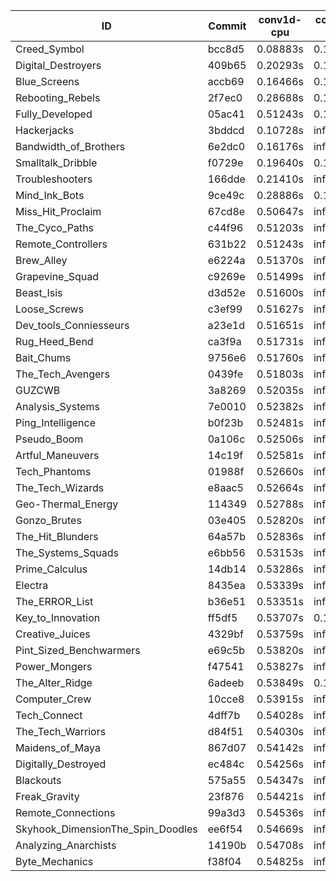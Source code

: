 |ID|Commit|conv1d-cpu|conv1d-gpu|DWSPConv2D-gpu|gemm-gpu|avg|
|-|-|-|-|-|-|-|
|Creed_Symbol|bcc8d5|0.08883s|0.10164s|3.05873s|1.86121s|1.27760s|
|Digital_Destroyers|409b65|0.20293s|0.12570s|3.08206s|2.03942s|1.36253s|
|Blue_Screens|accb69|0.16466s|0.15645s|3.09722s|2.03337s|1.36292s|
|Rebooting_Rebels|2f7ec0|0.28688s|0.13578s|3.08173s|2.01169s|1.37902s|
|Fully_Developed|05ac41|0.51243s|0.13901s|3.18079s|2.22405s|1.51407s|
|Hackerjacks|3bddcd|0.10728s|infs|infs|4.59607s|infs|
|Bandwidth_of_Brothers|6e2dc0|0.16176s|infs|infs|2.16137s|infs|
|Smalltalk_Dribble|f0729e|0.19640s|0.12625s|infs|2.02785s|infs|
|Troubleshooters|166dde|0.21410s|infs|infs|4.56632s|infs|
|Mind_Ink_Bots|9ce49c|0.28886s|0.14487s|infs|4.51560s|infs|
|Miss_Hit_Proclaim|67cd8e|0.50647s|infs|infs|4.61735s|infs|
|The_Cyco_Paths|c44f96|0.51203s|infs|infs|4.58001s|infs|
|Remote_Controllers|631b22|0.51243s|infs|infs|4.57585s|infs|
|Brew_Alley|e6224a|0.51370s|infs|infs|4.57735s|infs|
|Grapevine_Squad|c9269e|0.51499s|infs|infs|4.58390s|infs|
|Beast_Isis|d3d52e|0.51600s|infs|infs|4.57032s|infs|
|Loose_Screws|c3ef99|0.51627s|infs|infs|4.60763s|infs|
|Dev_tools_Conniesseurs|a23e1d|0.51651s|infs|infs|4.57780s|infs|
|Rug_Heed_Bend|ca3f9a|0.51731s|infs|infs|4.55318s|infs|
|Bait_Chums|9756e6|0.51760s|infs|infs|4.56345s|infs|
|The_Tech_Avengers|0439fe|0.51803s|infs|infs|4.57688s|infs|
|GUZCWB|3a8269|0.52035s|infs|infs|4.57843s|infs|
|Analysis_Systems|7e0010|0.52382s|infs|infs|4.56999s|infs|
|Ping_Intelligence|b0f23b|0.52481s|infs|infs|4.58938s|infs|
|Pseudo_Boom|0a106c|0.52506s|infs|infs|4.56133s|infs|
|Artful_Maneuvers|14c19f|0.52581s|infs|infs|4.57305s|infs|
|Tech_Phantoms|01988f|0.52660s|infs|infs|4.56972s|infs|
|The_Tech_Wizards|e8aac5|0.52664s|infs|infs|4.57323s|infs|
|Geo-Thermal_Energy|114349|0.52788s|infs|infs|4.60146s|infs|
|Gonzo_Brutes|03e405|0.52820s|infs|infs|4.60289s|infs|
|The_Hit_Blunders|64a57b|0.52836s|infs|infs|4.57541s|infs|
|The_Systems_Squads|e6bb56|0.53153s|infs|infs|4.56642s|infs|
|Prime_Calculus|14db14|0.53286s|infs|infs|4.57287s|infs|
|Electra|8435ea|0.53339s|infs|infs|4.55653s|infs|
|The_ERROR_List|b36e51|0.53351s|infs|infs|4.57367s|infs|
|Key_to_Innovation|ff5df5|0.53707s|0.14455s|infs|4.54557s|infs|
|Creative_Juices|4329bf|0.53759s|infs|infs|4.60482s|infs|
|Pint_Sized_Benchwarmers|e69c5b|0.53820s|infs|infs|4.58338s|infs|
|Power_Mongers|f47541|0.53827s|infs|infs|4.58280s|infs|
|The_Alter_Ridge|6adeeb|0.53849s|0.13940s|infs|4.51706s|infs|
|Computer_Crew|10cce8|0.53915s|infs|infs|4.56825s|infs|
|Tech_Connect|4dff7b|0.54028s|infs|infs|4.57875s|infs|
|The_Tech_Warriors|d84f51|0.54030s|infs|infs|4.57032s|infs|
|Maidens_of_Maya|867d07|0.54142s|infs|infs|4.55868s|infs|
|Digitally_Destroyed|ec484c|0.54256s|infs|infs|4.57086s|infs|
|Blackouts|575a55|0.54347s|infs|infs|4.56081s|infs|
|Freak_Gravity|23f876|0.54421s|infs|infs|4.57567s|infs|
|Remote_Connections|99a3d3|0.54536s|infs|infs|4.59986s|infs|
|Skyhook_DimensionThe_Spin_Doodles|ee6f54|0.54669s|infs|infs|4.57086s|infs|
|Analyzing_Anarchists|14190b|0.54708s|infs|infs|4.57404s|infs|
|Byte_Mechanics|f38f04|0.54825s|infs|infs|4.56527s|infs|
